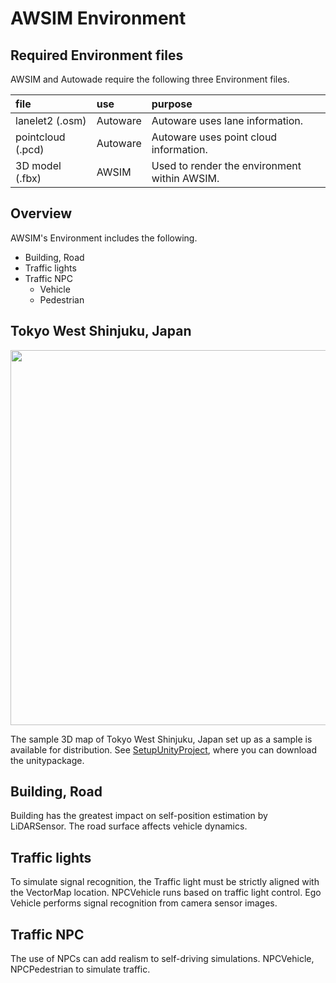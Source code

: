 # AWSIM Environment

## Required Environment files
AWSIM and Autowade require the following three Environment files.

|file|use|purpose|
|:--|:--|:--|
|lanelet2 (.osm)|Autoware|Autoware uses lane information.|
|pointcloud (.pcd)|Autoware|Autoware uses point cloud information. |
|3D model (.fbx)|AWSIM|Used to render the environment within AWSIM.|

## Overview

AWSIM's Environment includes the following.

- Building, Road
- Traffic lights
- Traffic NPC
    - Vehicle
    - Pedestrian

## Tokyo West Shinjuku, Japan
<img src=image_0.png width=600px>

The sample 3D map of Tokyo West Shinjuku, Japan set up as a sample is available for distribution.
See [SetupUnityProject](../../../GettingStarted/SetupUnityProject/#5-import-environment-custom-package), where you can download the unitypackage.

## Building, Road
Building has the greatest impact on self-position estimation by LiDARSensor. The road surface affects vehicle dynamics.

## Traffic lights
To simulate signal recognition, the Traffic light must be strictly aligned with the VectorMap location. NPCVehicle runs based on traffic light control. Ego Vehicle performs signal recognition from camera sensor images.

## Traffic NPC
The use of NPCs can add realism to self-driving simulations. NPCVehicle, NPCPedestrian to simulate traffic.
